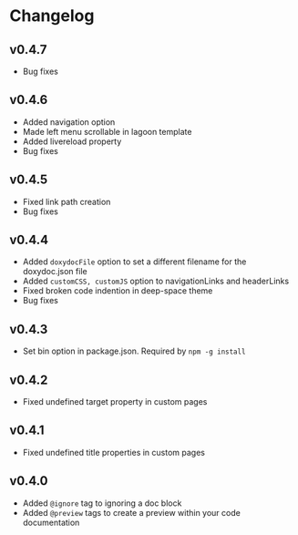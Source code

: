 Changelog
=========

v0.4.7
------

* Bug fixes

v0.4.6
------

* Added navigation option
* Made left menu scrollable in lagoon template
* Added livereload property
* Bug fixes

v0.4.5
------

* Fixed link path creation
* Bug fixes

v0.4.4
------

* Added `doxydocFile` option to set a different filename for the doxydoc.json file
* Added `customCSS, customJS` option to navigationLinks and headerLinks
* Fixed broken code indention in deep-space theme
* Bug fixes

v0.4.3
------

* Set bin option in package.json. Required by `npm -g install`

v0.4.2
------

* Fixed undefined target property in custom pages

v0.4.1
------

* Fixed undefined title properties in custom pages

v0.4.0
------

* Added `@ignore` tag to ignoring a doc block
* Added `@preview` tags to create a preview within your code documentation
